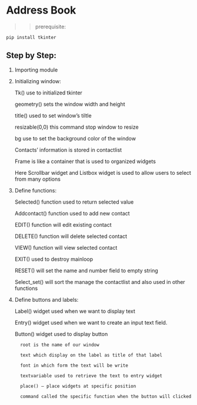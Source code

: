 # Address Book

>> prerequisite:

    pip install tkinter
    
## Step by Step:

  1. Importing module
  

  2. Initializing window:

      Tk() use to initialized tkinter
      
      geometry() sets the window width and height
      
      title() used to set window’s tiltle
      
      resizable(0,0) this command stop window to resize
      
      bg use to set the background color of the window
      
      Contacts’ information is stored in contactlist
      
      Frame is like a container that is used to organized widgets
      
      Here Scrollbar widget and Listbox widget is used to allow users to select from many options
      
      
  3. Define functions:

      Selected() function used to return selected value
      
      Addcontact() function used to add new contact
      
      EDIT() function will edit existing contact
      
      DELETE() function will delete selected contact
      
      VIEW() function will view selected contact
      
      EXIT() used to destroy mainloop
      
      RESET() will set the name and number field to empty string
      
      Select_set() will sort the manage the contactlist and also used in other functions
      
      
 4. Define buttons and labels:
 
      Label() widget used when we want to display text
      
      Entry() widget used when we want to create an input text field.
      
      Button() widget used to display button
      
          root is the name of our window
          
          text which display on the label as title of that label
          
          font in which form the text will be write
          
          textvariable used to retrieve the text to entry widget
          
          place() – place widgets at specific position
          
          command called the specific function when the button will clicked
